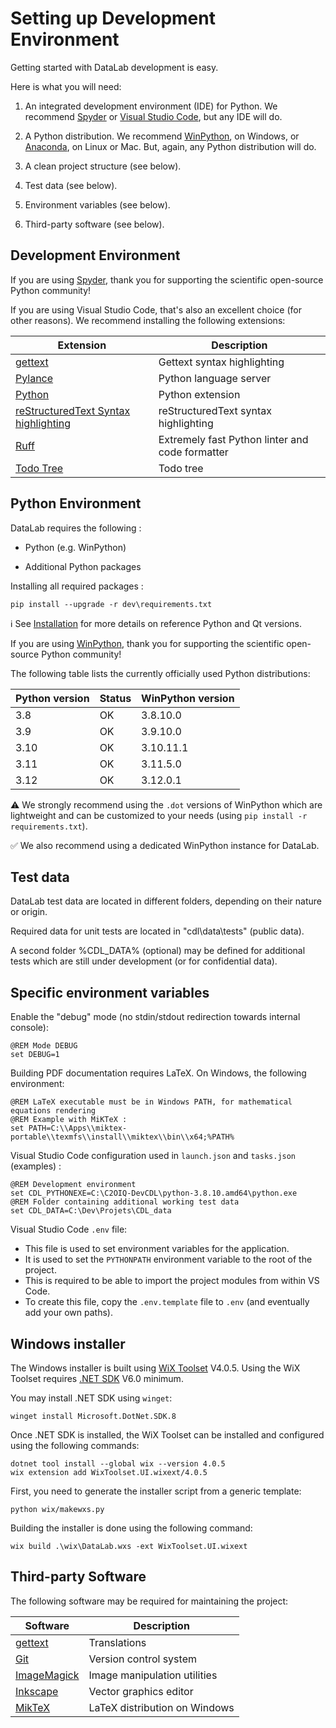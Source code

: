Setting up Development Environment
==================================

Getting started with DataLab development is easy.

Here is what you will need:

1. An integrated development environment (IDE) for Python. We recommend
   [Spyder](https://www.spyder-ide.org/) or [Visual Studio Code](https://code.visualstudio.com/),
   but any IDE will do.

2. A Python distribution. We recommend [WinPython](https://winpython.github.io/),
   on Windows, or [Anaconda](https://www.anaconda.com/), on Linux or Mac.
   But, again, any Python distribution will do.

3. A clean project structure (see below).

4. Test data (see below).

5. Environment variables (see below).

6. Third-party software (see below).

Development Environment
-----------------------

If you are using [Spyder](https://www.spyder-ide.org/), thank you for supporting
the scientific open-source Python community!

If you are using Visual Studio Code, that's also an excellent choice (for other
reasons). We recommend installing the following extensions:

| Extension | Description |
| --------- | ----------- |
| [gettext](https://marketplace.visualstudio.com/items?itemName=mrorz.language-gettext) | Gettext syntax highlighting |
| [Pylance](https://marketplace.visualstudio.com/items?itemName=ms-python.vscode-pylance) | Python language server |
| [Python](https://marketplace.visualstudio.com/items?itemName=ms-python.python) | Python extension |
| [reStructuredText Syntax highlighting](https://marketplace.visualstudio.com/items?itemName=trond-snekvik.simple-rst) | reStructuredText syntax highlighting |
| [Ruff](https://marketplace.visualstudio.com/items?itemName=charliermarsh.ruff) | Extremely fast Python linter and code formatter |
| [Todo Tree](https://marketplace.visualstudio.com/items?itemName=Gruntfuggly.todo-tree) | Todo tree |

Python Environment
------------------

DataLab requires the following :

* Python (e.g. WinPython)

* Additional Python packages

Installing all required packages :

    pip install --upgrade -r dev\requirements.txt

ℹ️ See [Installation](https://datalab-platform.com/en/intro/installation.html)
for more details on reference Python and Qt versions.

If you are using [WinPython](https://winpython.github.io/), thank you for supporting
the scientific open-source Python community!

The following table lists the currently officially used Python distributions:

| Python version | Status       | WinPython version |
| -------------- | ------------ | ----------------- |
| 3.8            | OK           | 3.8.10.0          |
| 3.9            | OK           | 3.9.10.0          |
| 3.10           | OK           | 3.10.11.1         |
| 3.11           | OK           | 3.11.5.0          |
| 3.12           | OK           | 3.12.0.1          |

⚠ We strongly recommend using the `.dot` versions of WinPython which are lightweight
and can be customized to your needs (using `pip install -r requirements.txt`).

✅ We also recommend using a dedicated WinPython instance for DataLab.

Test data
---------

DataLab test data are located in different folders, depending on their nature or origin.

Required data for unit tests are located in "cdl\data\tests" (public data).

A second folder %CDL_DATA% (optional) may be defined for additional tests which are
still under development (or for confidential data).

Specific environment variables
------------------------------

Enable the "debug" mode (no stdin/stdout redirection towards internal console):

    @REM Mode DEBUG
    set DEBUG=1

Building PDF documentation requires LaTeX. On Windows, the following environment:

    @REM LaTeX executable must be in Windows PATH, for mathematical equations rendering
    @REM Example with MiKTeX :
    set PATH=C:\\Apps\\miktex-portable\\texmfs\\install\\miktex\\bin\\x64;%PATH%

Visual Studio Code configuration used in `launch.json` and `tasks.json`
(examples) :

    @REM Development environment
    set CDL_PYTHONEXE=C:\C2OIQ-DevCDL\python-3.8.10.amd64\python.exe
    @REM Folder containing additional working test data
    set CDL_DATA=C:\Dev\Projets\CDL_data

Visual Studio Code `.env` file:

* This file is used to set environment variables for the application.
* It is used to set the `PYTHONPATH` environment variable to the root of the project.
* This is required to be able to import the project modules from within VS Code.
* To create this file, copy the `.env.template` file to `.env`
  (and eventually add your own paths).

Windows installer
-----------------

The Windows installer is built using [WiX Toolset](https://wixtoolset.org/) V4.0.5.
Using the WiX Toolset requires [.NET SDK](https://dotnet.microsoft.com/download/dotnet/) V6.0 minimum.

You may install .NET SDK using `winget`:

    winget install Microsoft.DotNet.SDK.8

Once .NET SDK is installed, the WiX Toolset can be installed and configured using the
following commands:

    dotnet tool install --global wix --version 4.0.5
    wix extension add WixToolset.UI.wixext/4.0.5

First, you need to generate the installer script from a generic template:

    python wix/makewxs.py

Building the installer is done using the following command:

    wix build .\wix\DataLab.wxs -ext WixToolset.UI.wixext

Third-party Software
--------------------

The following software may be required for maintaining the project:

| Software | Description |
| -------- | ----------- |
| [gettext](https://mlocati.github.io/articles/gettext-iconv-windows.html) | Translations |
| [Git](https://git-scm.com/) | Version control system |
| [ImageMagick](https://imagemagick.org/) | Image manipulation utilities |
| [Inkscape](https://inkscape.org/) | Vector graphics editor |
| [MikTeX](https://miktex.org/) | LaTeX distribution on Windows |
